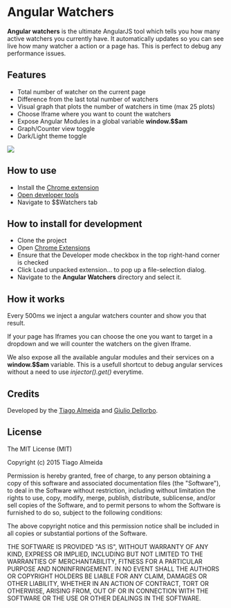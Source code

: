 # Angular Watchers
**Angular watchers** is the ultimate AngularJS tool which tells you how many active watchers you currently have.
It automatically updates so you can see live how many watcher a action or a page has.
This is perfect to debug any performance issues.

## Features
* Total number of watcher on the current page
* Difference from the last total number of watchers
* Visual graph that plots the number of watchers in time (max 25 plots)
* Choose Iframe where you want to count the watchers
* Expose Angular Modules in a global variable **window.$$am**
* Graph/Counter view toggle
* Dark/Light theme toggle

![](http://g.recordit.co/QEZYcIN6Kb.gif)

## How to use
* Install the [Chrome extension](https://chrome.google.com/webstore/detail/angular-watchers/nlmjblobloedpmkmmckeehnbfalnjnjk)
* [Open developer tools](https://developers.google.com/web/tools/chrome-devtools/iterate/inspect-styles/shortcuts#keyboard-shortcuts-by-panel)
* Navigate to $$Watchers tab

## How to install for development

* Clone the project
* Open [Chrome Extensions](chrome://extensions)
* Ensure that the Developer mode checkbox in the top right-hand corner is checked
* Click Load unpacked extension… to pop up a file-selection dialog.
* Navigate to the **Angular Watchers** directory and select it.

## How it works
Every 500ms we inject a angular watchers counter and show you that result.

If your page has Iframes you can choose the one you want to target in a dropdown and we will counter the watchers on the given Iframe.

We also expose all the available angular modules and their services on a **window.$$am** variable. This is a usefull shortcut to debug angular services without a need to use *injector().get()* everytime.

## Credits

Developed by the [Tiago Almeida](https://github.com/tiagojsalmeida) and [Giulio Dellorbo](https://github.com/egm0121).

## License
The MIT License (MIT)

Copyright (c) 2015 Tiago Almeida

Permission is hereby granted, free of charge, to any person obtaining a copy
of this software and associated documentation files (the "Software"), to deal
in the Software without restriction, including without limitation the rights
to use, copy, modify, merge, publish, distribute, sublicense, and/or sell
copies of the Software, and to permit persons to whom the Software is
furnished to do so, subject to the following conditions:

The above copyright notice and this permission notice shall be included in all
copies or substantial portions of the Software.

THE SOFTWARE IS PROVIDED "AS IS", WITHOUT WARRANTY OF ANY KIND, EXPRESS OR
IMPLIED, INCLUDING BUT NOT LIMITED TO THE WARRANTIES OF MERCHANTABILITY,
FITNESS FOR A PARTICULAR PURPOSE AND NONINFRINGEMENT. IN NO EVENT SHALL THE
AUTHORS OR COPYRIGHT HOLDERS BE LIABLE FOR ANY CLAIM, DAMAGES OR OTHER
LIABILITY, WHETHER IN AN ACTION OF CONTRACT, TORT OR OTHERWISE, ARISING FROM,
OUT OF OR IN CONNECTION WITH THE SOFTWARE OR THE USE OR OTHER DEALINGS IN THE
SOFTWARE.